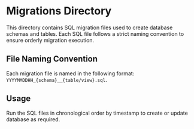 # Migrations Directory

This directory contains SQL migration files used to create database schemas and tables. Each SQL file follows a strict naming convention to ensure orderly migration execution.

## File Naming Convention

Each migration file is named in the following format: `YYYYMMDDHH_{schema}__{table/view}.sql`.

## Usage

Run the SQL files in chronological order by timestamp to create or update database as required.
